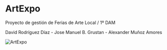 # ArtExpo
Proyecto de gestión de Ferias de Arte Local / 1º DAM 

David Rodríguez Díaz - Jose Manuel B. Grustan - Alexander Muñoz Amores

![ArtExpo](https://github.com/user-attachments/assets/42befa54-66fd-477c-a47c-c9b1b0cc13de)
